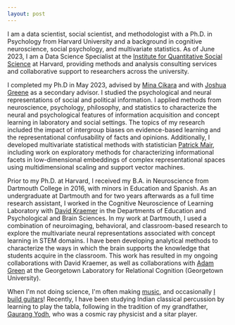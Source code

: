 ```yaml
---
layout: post
---
```


I am a data scientist, social scientist, and methodologist with a Ph.D. in Psychology from Harvard University and a background in cognitive neuroscience, social psychology, and multivariate statistics. As of June 2023, I am a Data Science Specialist at the [Institute for Quantitative Social Science](https://www.iq.harvard.edu/data-science-services) at Harvard, providing methods and analysis consulting services and collaborative support to researchers across the university.

I completed my Ph.D in May 2023, advised by [Mina Cikara](http://www.intergroupneurosciencelaboratory.com/) and with [Joshua Greene](https://www.joshua-greene.net/) as a secondary advisor. I studied the psychological and neural representations of social and political information. I applied methods from neuroscience, psychology, philosophy, and statistics to characterize the neural and psychological features of information acquisition and concept learning in laboratory and social settings. The topics of my research included the impact of intergroup biases on evidence-based learning and the representational confusability of facts and opinions. Additionally, I developed multivariate statistical methods with statistician [Patrick Mair](https://psychology.fas.harvard.edu/people/patrick-mair), including work on exploratory methods for characterizing informational facets in low-dimensional embeddings of complex representational spaces using multidimensional scaling and support vector machines.

Prior to my Ph.D. at Harvard, I received my B.A. in Neuroscience from Dartmouth College in 2016, with minors in Education and Spanish. As an undergraduate at Dartmouth and for two years afterwards as a full time research assistant, I worked in the Cognitive Neuroscience of Learning Laboratory with [David Kraemer](https://sites.dartmouth.edu/kraemerlab/) in the Departments of Education and Psychological and Brain Sciences. In my work at Dartmouth, I used a combination of neuroimaging, behavioral, and classroom-based research to explore the multivariate neural representations associated with concept learning in STEM domains. I have been developing analytical methods to characterize the ways in which the brain supports the knowledge that students acquire in the classroom. This work has resulted in my ongoing collaborations with David Kraemer, as well as collaborations with [Adam Green](http://cng.georgetown.edu/home) at the Georgetown Laboratory for Relational Cognition (Georgetown University).

When I'm not doing science, I'm often making [music](https://soundcloud.com/josh_cetron), and occasionally [I build guitars](https://www.facebook.com/jscguitars/)! Recently, I have been studying Indian classical percussion by learning to play the tabla, following in the tradition of my grandfather, [Gaurang Yodh](https://icecube.wisc.edu/news/collaboration/2019/07/joyful-music-filled-life-of-physicist-dr-gaurang-yodh/), who was a cosmic ray physicist and a sitar player.
